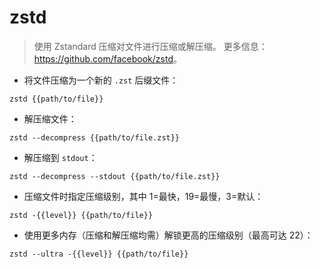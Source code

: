 # zstd

> 使用 Zstandard 压缩对文件进行压缩或解压缩。
> 更多信息：<https://github.com/facebook/zstd>。

- 将文件压缩为一个新的 `.zst` 后缀文件：

`zstd {{path/to/file}}`

- 解压缩文件：

`zstd --decompress {{path/to/file.zst}}`

- 解压缩到 `stdout`：

`zstd --decompress --stdout {{path/to/file.zst}}`

- 压缩文件时指定压缩级别，其中 1=最快，19=最慢，3=默认：

`zstd -{{level}} {{path/to/file}}`

- 使用更多内存（压缩和解压缩均需）解锁更高的压缩级别（最高可达 22）：

`zstd --ultra -{{level}} {{path/to/file}}`